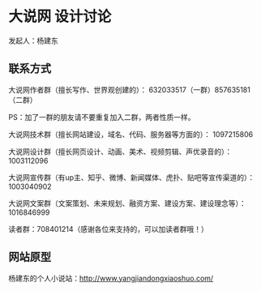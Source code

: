 # 大说网 设计讨论

发起人：杨建东

## 联系方式

大说网作者群（擅长写作、世界观创建的）：
632033517（一群）857635181（二群）

PS：加了一群的朋友请不要重复加入二群，两者性质一样。

大说网技术群（擅长网站建设，域名、代码、服务器等方面的）：
1097215806

大说网设计群（擅长网页设计、动画、美术、视频剪辑、声优录音的）：
1003112096

大说网宣传群（有up主、知乎、微博、新闻媒体、虎扑、贴吧等宣传渠道的）：
1003040902

大说网文案群（文案策划、未来规划、融资方案、建设方案、建设理念等）：
1016846999

读者群：708401214（感谢各位来支持的，可以加读者群哦！）

## 网站原型

杨建东的个人小说站：<http://www.yangjiandongxiaoshuo.com/>
